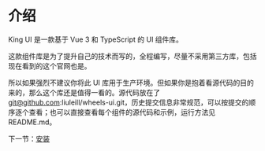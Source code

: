 # 介绍

King UI 是一款基于 Vue 3 和 TypeScript 的 UI 组件库。

这款组件库是为了提升自己的技术而写的，全程编写，尽量不采用第三方库，包括现在看到的这个官网也是。

所以如果强烈不建议你将此 UI 库用于生产环境。但如果你是抱着看源代码的目的来的，那么这个库还是值得一看的。源代码放在了 git@github.com:liuleill/wheels-ui.git，历史提交信息非常规范，可以按提交的顺序逐个查看；也可以直接查看每个组件的源代码和示例，运行方法见 README.md。

下一节：[安装](#/doc/install)